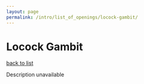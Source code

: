 ```yaml
---
layout: page
permalink: /intro/list_of_openings/locock-gambit/
---
```


# Locock Gambit

[back to list](..)

Description unavailable